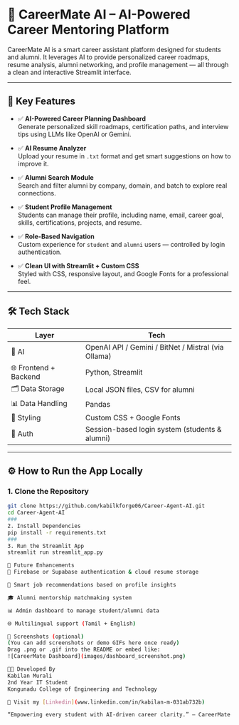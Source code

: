# 🎯 CareerMate AI – AI-Powered Career Mentoring Platform

CareerMate AI is a smart career assistant platform designed for students and alumni. It leverages AI to provide personalized career roadmaps, resume analysis, alumni networking, and profile management — all through a clean and interactive Streamlit interface.

---

## 🚀 Key Features

- ✅ **AI-Powered Career Planning Dashboard**  
  Generate personalized skill roadmaps, certification paths, and interview tips using LLMs like OpenAI or Gemini.

- ✅ **AI Resume Analyzer**  
  Upload your resume in `.txt` format and get smart suggestions on how to improve it.

- ✅ **Alumni Search Module**  
  Search and filter alumni by company, domain, and batch to explore real connections.

- ✅ **Student Profile Management**  
  Students can manage their profile, including name, email, career goal, skills, certifications, projects, and resume.

- ✅ **Role-Based Navigation**  
  Custom experience for `student` and `alumni` users — controlled by login authentication.

- ✅ **Clean UI with Streamlit + Custom CSS**  
  Styled with CSS, responsive layout, and Google Fonts for a professional feel.

---

## 🛠 Tech Stack

| Layer | Tech |
|-------|------|
| 🧠 AI | OpenAI API / Gemini / BitNet / Mistral (via Ollama) |
| 🌐 Frontend + Backend | Python, Streamlit |
| 🗂️ Data Storage | Local JSON files, CSV for alumni |
| 📊 Data Handling | Pandas |
| 🎨 Styling | Custom CSS + Google Fonts |
| 🔐 Auth | Session-based login system (students & alumni) |

---



## ⚙️ How to Run the App Locally

### 1. Clone the Repository

```bash
git clone https://github.com/kabilkforge06/Career-Agent-AI.git
cd Career-Agent-AI
###
2. Install Dependencies
pip install -r requirements.txt
###
3. Run the Streamlit App
streamlit run streamlit_app.py

🧠 Future Enhancements
🔐 Firebase or Supabase authentication & cloud resume storage

🧭 Smart job recommendations based on profile insights

🎓 Alumni mentorship matchmaking system

📊 Admin dashboard to manage student/alumni data

🌐 Multilingual support (Tamil + English)

📸 Screenshots (optional)
(You can add screenshots or demo GIFs here once ready)
Drag .png or .gif into the README or embed like:
![CareerMate Dashboard](images/dashboard_screenshot.png)

👨‍💻 Developed By
Kabilan Murali
2nd Year IT Student
Kongunadu College of Engineering and Technology

🔗 Visit my [Linkedin](www.linkedin.com/in/kabilan-m-031ab732b)

“Empowering every student with AI-driven career clarity.” — CareerMate AI













